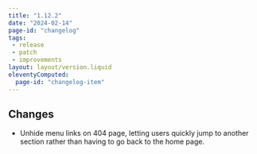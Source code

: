 ```yaml
---
title: "1.12.2"
date: "2024-02-14"
page-id: "changelog"
tags: 
 - release
 - patch
 - improvements
layout: layout/version.liquid
eleventyComputed:
  page-id: "changelog-item"
---
```

## Changes
 - Unhide menu links on 404 page, letting users quickly jump to another section rather than having to go back to the home page.